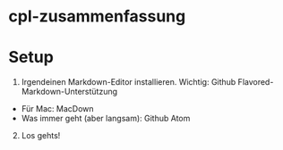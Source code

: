 # cpl-zusammenfassung

# Setup
1. Irgendeinen Markdown-Editor installieren. Wichtig: Github Flavored-Markdown-Unterstützung
  * Für Mac: MacDown
  * Was immer geht (aber langsam): Github Atom
2. Los gehts!
